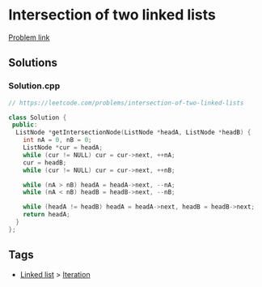 # Intersection of two linked lists

[Problem link](https://leetcode.com/problems/intersection-of-two-linked-lists)

## Solutions


### Solution.cpp
```cpp
// https://leetcode.com/problems/intersection-of-two-linked-lists

class Solution {
 public:
  ListNode *getIntersectionNode(ListNode *headA, ListNode *headB) {
    int nA = 0, nB = 0;
    ListNode *cur = headA;
    while (cur != NULL) cur = cur->next, ++nA;
    cur = headB;
    while (cur != NULL) cur = cur->next, ++nB;

    while (nA > nB) headA = headA->next, --nA;
    while (nA < nB) headB = headB->next, --nB;

    while (headA != headB) headA = headA->next, headB = headB->next;
    return headA;
  }
};
```
## Tags

* [Linked list](/Collections/linked-list.md#linked-list) > [Iteration](/Collections/linked-list.md#iteration)
